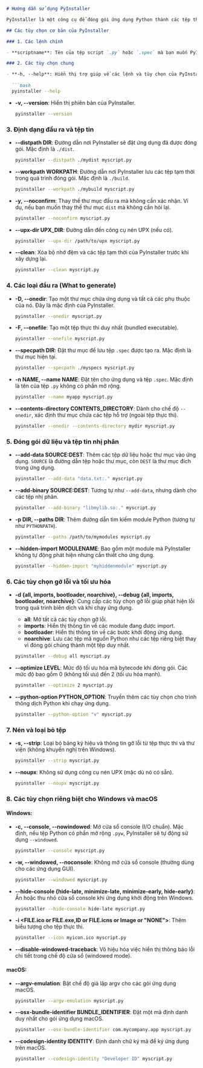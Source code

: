 ```markdown
# Hướng dẫn sử dụng PyInstaller

PyInstaller là một công cụ để đóng gói ứng dụng Python thành các tệp thực thi độc lập (executable) có thể chạy trên các hệ điều hành khác nhau như Windows, macOS và Linux.

## Các tùy chọn cơ bản của PyInstaller

### 1. Các lệnh chính

- **scriptname**: Tên của tệp script `.py` hoặc `.spec` mà bạn muốn PyInstaller xử lý. Nếu bạn chỉ định tệp `.spec`, hầu hết các tùy chọn khác sẽ bị bỏ qua.

### 2. Các tùy chọn chung

- **-h, --help**: Hiển thị trợ giúp về các lệnh và tùy chọn của PyInstaller.
  
  ```bash
  pyinstaller --help
  ```

- **-v, --version**: Hiển thị phiên bản của PyInstaller.

  ```bash
  pyinstaller --version
  ```

### 3. Định dạng đầu ra và tệp tin

- **--distpath DIR**: Đường dẫn nơi PyInstaller sẽ đặt ứng dụng đã được đóng gói. Mặc định là `./dist`.
  
  ```bash
  pyinstaller --distpath ./mydist myscript.py
  ```

- **--workpath WORKPATH**: Đường dẫn nơi PyInstaller lưu các tệp tạm thời trong quá trình đóng gói. Mặc định là `./build`.

  ```bash
  pyinstaller --workpath ./mybuild myscript.py
  ```

- **-y, --noconfirm**: Thay thế thư mục đầu ra mà không cần xác nhận. Ví dụ, nếu bạn muốn thay thế thư mục `dist` mà không cần hỏi lại.

  ```bash
  pyinstaller --noconfirm myscript.py
  ```

- **--upx-dir UPX_DIR**: Đường dẫn đến công cụ nén UPX (nếu có).

  ```bash
  pyinstaller --upx-dir /path/to/upx myscript.py
  ```

- **--clean**: Xóa bộ nhớ đệm và các tệp tạm thời của PyInstaller trước khi xây dựng lại.

  ```bash
  pyinstaller --clean myscript.py
  ```

### 4. Các loại đầu ra (What to generate)

- **-D, --onedir**: Tạo một thư mục chứa ứng dụng và tất cả các phụ thuộc của nó. Đây là mặc định của PyInstaller.

  ```bash
  pyinstaller --onedir myscript.py
  ```

- **-F, --onefile**: Tạo một tệp thực thi duy nhất (bundled executable).

  ```bash
  pyinstaller --onefile myscript.py
  ```

- **--specpath DIR**: Đặt thư mục để lưu tệp `.spec` được tạo ra. Mặc định là thư mục hiện tại.

  ```bash
  pyinstaller --specpath ./myspecs myscript.py
  ```

- **-n NAME, --name NAME**: Đặt tên cho ứng dụng và tệp `.spec`. Mặc định là tên của tệp `.py` không có phần mở rộng.

  ```bash
  pyinstaller --name myapp myscript.py
  ```

- **--contents-directory CONTENTS_DIRECTORY**: Dành cho chế độ `--onedir`, xác định thư mục chứa các tệp hỗ trợ (ngoài tệp thực thi).

  ```bash
  pyinstaller --onedir --contents-directory mydir myscript.py
  ```

### 5. Đóng gói dữ liệu và tệp tin nhị phân

- **--add-data SOURCE:DEST**: Thêm các tệp dữ liệu hoặc thư mục vào ứng dụng. `SOURCE` là đường dẫn tệp hoặc thư mục, còn `DEST` là thư mục đích trong ứng dụng.

  ```bash
  pyinstaller --add-data "data.txt:." myscript.py
  ```

- **--add-binary SOURCE:DEST**: Tương tự như `--add-data`, nhưng dành cho các tệp nhị phân.

  ```bash
  pyinstaller --add-binary "libmylib.so:." myscript.py
  ```

- **-p DIR, --paths DIR**: Thêm đường dẫn tìm kiếm module Python (tương tự như `PYTHONPATH`).

  ```bash
  pyinstaller --paths /path/to/mymodules myscript.py
  ```

- **--hidden-import MODULENAME**: Bao gồm một module mà PyInstaller không tự động phát hiện nhưng cần thiết cho ứng dụng.

  ```bash
  pyinstaller --hidden-import "myhiddenmodule" myscript.py
  ```

### 6. Các tùy chọn gỡ lỗi và tối ưu hóa

- **-d {all, imports, bootloader, noarchive}, --debug {all, imports, bootloader, noarchive}**: Cung cấp các tùy chọn gỡ lỗi giúp phát hiện lỗi trong quá trình biên dịch và khi chạy ứng dụng.
    - **all**: Mở tất cả các tùy chọn gỡ lỗi.
    - **imports**: Hiển thị thông tin về các module đang được import.
    - **bootloader**: Hiển thị thông tin về các bước khởi động ứng dụng.
    - **noarchive**: Lưu các tệp mã nguồn Python như các tệp riêng biệt thay vì đóng gói chúng thành một tệp duy nhất.

  ```bash
  pyinstaller --debug all myscript.py
  ```

- **--optimize LEVEL**: Mức độ tối ưu hóa mã bytecode khi đóng gói. Các mức độ bao gồm 0 (không tối ưu) đến 2 (tối ưu hóa mạnh).

  ```bash
  pyinstaller --optimize 2 myscript.py
  ```

- **--python-option PYTHON_OPTION**: Truyền thêm các tùy chọn cho trình thông dịch Python khi chạy ứng dụng.

  ```bash
  pyinstaller --python-option "v" myscript.py
  ```

### 7. Nén và loại bỏ tệp

- **-s, --strip**: Loại bỏ bảng ký hiệu và thông tin gỡ lỗi từ tệp thực thi và thư viện (không khuyến nghị trên Windows).

  ```bash
  pyinstaller --strip myscript.py
  ```

- **--noupx**: Không sử dụng công cụ nén UPX (mặc dù nó có sẵn).

  ```bash
  pyinstaller --noupx myscript.py
  ```

### 8. Các tùy chọn riêng biệt cho Windows và macOS

#### Windows:
- **-c, --console, --nowindowed**: Mở cửa sổ console (I/O chuẩn). Mặc định, nếu tệp Python có phần mở rộng `.pyw`, PyInstaller sẽ tự động sử dụng `--windowed`.
  
  ```bash
  pyinstaller --console myscript.py
  ```

- **-w, --windowed, --noconsole**: Không mở cửa sổ console (thường dùng cho các ứng dụng GUI).

  ```bash
  pyinstaller --windowed myscript.py
  ```

- **--hide-console {hide-late, minimize-late, minimize-early, hide-early}**: Ẩn hoặc thu nhỏ cửa sổ console khi ứng dụng khởi động trên Windows.

  ```bash
  pyinstaller --hide-console hide-late myscript.py
  ```

- **-i <FILE.ico or FILE.exe,ID or FILE.icns or Image or "NONE">**: Thêm biểu tượng cho tệp thực thi.

  ```bash
  pyinstaller --icon myicon.ico myscript.py
  ```

- **--disable-windowed-traceback**: Vô hiệu hóa việc hiển thị thông báo lỗi chi tiết trong chế độ cửa sổ (windowed mode).

#### macOS:
- **--argv-emulation**: Bật chế độ giả lập argv cho các gói ứng dụng macOS.

  ```bash
  pyinstaller --argv-emulation myscript.py
  ```

- **--osx-bundle-identifier BUNDLE_IDENTIFIER**: Đặt một mã định danh duy nhất cho gói ứng dụng macOS.

  ```bash
  pyinstaller --osx-bundle-identifier com.mycompany.app myscript.py
  ```

- **--codesign-identity IDENTITY**: Định danh chữ ký mã để ký ứng dụng trên macOS.

  ```bash
  pyinstaller --codesign-identity "Developer ID" myscript.py
  ```

